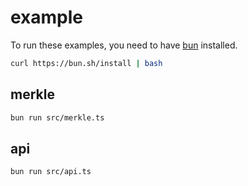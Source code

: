 # example

To run these examples, you need to have [bun](https://bun.sh/) installed.

```sh
curl https://bun.sh/install | bash
```

## merkle

```sh
bun run src/merkle.ts
```

## api

```sh
bun run src/api.ts
```
